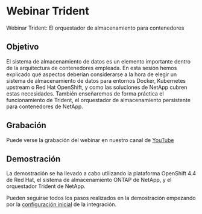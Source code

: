 # Webinar Trident
Webinar Trident: El orquestador de almacenamiento para contenedores

## Objetivo
El sistema de almacenamiento de datos es un elemento importante dentro de la arquitectura de contenedores empleada. En esta sesión hemos explicado qué aspectos deberían considerarse a la hora de elegir un sistema de almacenamiento de datos para entornos Docker, Kubernetes upstream o Red Hat OpenShift, y como las soluciones de NetApp cubren estas necesidades. También enseñaremos de forma práctica el funcionamiento de Trident, el orquestador de almacenamiento persistente para contenedores de NetApp.

## Grabación
Puede verse la grabación del webinar en nuestro canal de [YouTube](https://www.youtube.com/watch?v=H4eR6h0yQuk)

## Demostración
La demostración se ha llevado a cabo utilizando la plataforma OpenShift 4.4 de Red Hat, el sistema de almacenamiento ONTAP de NetApp, y el orquestador Trident de NetApp.

Pueden seguirse todos los pasos realizados en la demostración empezando por la [configuración inicial](1_setup/setup.md) de la integración.
